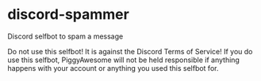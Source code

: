 # discord-spammer
Discord selfbot to spam a message 





Do not use this selfbot! It is against the Discord Terms of Service! 
If you do use this selfbot, PiggyAwesome will not be held responsible if anything happens with your account or anything you used this selfbot for.
